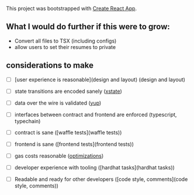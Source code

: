 This project was bootstrapped with [Create React App](https://github.com/facebook/create-react-app).

## What I would do further if this were to grow:

- Convert all files to TSX (including configs)
- allow users to set their resumes to private

## considerations to make
- [ ] [user experience is reasonable](design and layout) (design and layout)
- [ ] state transitions are encoded sanely ([xstate](xstate))
- [ ] data over the wire is validated ([yup](yup))
- [ ] interfaces between contract and frontend are enforced (typescript, typechain)
- [ ] contract is sane ([waffle tests](waffle tests))
- [ ] frontend is sane ([frontend tests](frontend tests))
- [ ] gas costs reasonable ([optimizations](optimizations))
- [ ] developer experience with tooling ([hardhat tasks](hardhat tasks))
- [ ] Readable and ready for other developers ([code style, comments](code style, comments))

